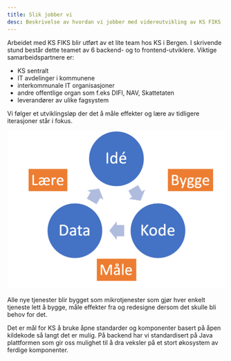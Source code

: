 ```yaml
---
title: Slik jobber vi
desc: Beskrivelse av hvordan vi jobber med videreutvikling av KS FIKS
---
```


Arbeidet med KS FIKS blir utført av et lite team hos KS i Bergen. I skrivende stund består dette teamet av 6 backend- og to frontend-utviklere. Viktige samarbeidspartnere er:

* KS sentralt
* IT avdelinger i kommunene
* interkommunale IT organisasjoner
* andre offentlige organ som f.eks DIFI, NAV, Skattetaten
* leverandører av ulike fagsystem

Vi følger et utviklingsløp der det å måle effekter og lære av tidligere iterasjoner står i fokus.

![modell som viser utviklingsprosessen](/images/utvikling_cycle.png)

Alle nye tjenester blir bygget som mikrotjenester som gjør hver enkelt tjeneste lett å bygge, måle effekter fra og redesigne dersom det skulle bli behov for det.

Det er mål for KS å bruke åpne standarder og komponenter basert på åpen kildekode så langt det er mulig. På backend har vi standardisert på Java plattformen som gir oss mulighet til å dra veksler på et stort økosystem av ferdige komponenter. 
